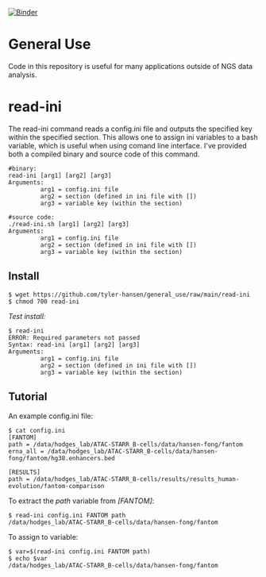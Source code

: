 [![Binder](https://mybinder.org/badge_logo.svg)](https://mybinder.org/v2/gh/tyler-hansen/general_use/HEAD)
# General Use

Code in this repository is useful for many applications outside of NGS data analysis. 

# read-ini 

The read-ini command reads a config.ini file and outputs the specified key within the specified section. This allows one to assign ini variables to a bash variable, which is useful when using comand line interface. I've provided both a compiled binary and source code of this command. 
```
#binary:
read-ini [arg1] [arg2] [arg3]
Arguments:
         arg1 = config.ini file
         arg2 = section (defined in ini file with [])
         arg3 = variable key (within the section)
         
#source code:
./read-ini.sh [arg1] [arg2] [arg3]
Arguments:
         arg1 = config.ini file
         arg2 = section (defined in ini file with [])
         arg3 = variable key (within the section)
```
## Install
```
$ wget https://github.com/tyler-hansen/general_use/raw/main/read-ini
$ chmod 700 read-ini
```
_Test install:_         
```
$ read-ini
ERROR: Required parameters not passed
Syntax: read-ini [arg1] [arg2] [arg3]
Arguments:
         arg1 = config.ini file
         arg2 = section (defined in ini file with [])
         arg3 = variable key (within the section)
```
## Tutorial
An example config.ini file:
```
$ cat config.ini
[FANTOM]
path = /data/hodges_lab/ATAC-STARR_B-cells/data/hansen-fong/fantom
erna_all = /data/hodges_lab/ATAC-STARR_B-cells/data/hansen-fong/fantom/hg38.enhancers.bed

[RESULTS]
path = /data/hodges_lab/ATAC-STARR_B-cells/results/results_human-evolution/fantom-comparison
``` 
To extract the _path_ variable from _[FANTOM]_:
```
$ read-ini config.ini FANTOM path
/data/hodges_lab/ATAC-STARR_B-cells/data/hansen-fong/fantom
```
To assign to variable: 
```
$ var=$(read-ini config.ini FANTOM path)
$ echo $var
/data/hodges_lab/ATAC-STARR_B-cells/data/hansen-fong/fantom
```
